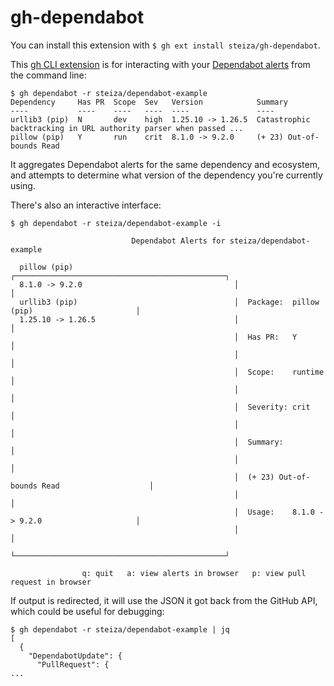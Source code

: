 # gh-dependabot

You can install this extension with `$ gh ext install steiza/gh-dependabot`.

This [gh CLI extension](https://docs.github.com/en/github-cli/github-cli/using-github-cli-extensions) is for interacting with your [Dependabot alerts](https://docs.github.com/en/code-security/dependabot/dependabot-alerts) from the command line:

```
$ gh dependabot -r steiza/dependabot-example
Dependency     Has PR  Scope  Sev   Version            Summary
----           ----    ----   ----  ----               ----
urllib3 (pip)  N       dev    high  1.25.10 -> 1.26.5  Catastrophic backtracking in URL authority parser when passed ...
pillow (pip)   Y       run    crit  8.1.0 -> 9.2.0     (+ 23) Out-of-bounds Read
```

It aggregates Dependabot alerts for the same dependency and ecosystem, and attempts to determine what version of the dependency you're currently using.

There's also an interactive interface:

```
$ gh dependabot -r steiza/dependabot-example -i

                           Dependabot Alerts for steiza/dependabot-example

  pillow (pip)                                    ┌───────────────────────────────────────────────┐
  8.1.0 -> 9.2.0                                  │                                               │
  urllib3 (pip)                                   │  Package:  pillow (pip)                       │
  1.25.10 -> 1.26.5                               │                                               │
                                                  │  Has PR:   Y                                  │
                                                  │                                               │
                                                  │  Scope:    runtime                            │
                                                  │                                               │
                                                  │  Severity: crit                               │
                                                  │                                               │
                                                  │  Summary:                                     │
                                                  │                                               │
                                                  │  (+ 23) Out-of-bounds Read                    │
                                                  │                                               │
                                                  │  Usage:    8.1.0 -> 9.2.0                     │
                                                  │                                               │
                                                  └───────────────────────────────────────────────┘

                q: quit   a: view alerts in browser   p: view pull request in browser
```

If output is redirected, it will use the JSON it got back from the GitHub API, which could be useful for debugging:

```
$ gh dependabot -r steiza/dependabot-example | jq
[
  {
    "DependabotUpdate": {
      "PullRequest": {
...
```
